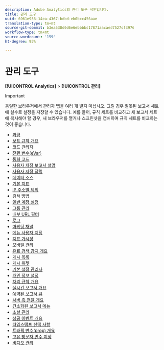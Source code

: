 ```yaml
---
description: Adobe Analytics의 관리 도구 색인입니다.
title: 관리 도구
uuid: 6961e956-14ea-4367-bdbd-eb0bcc456aae
translation-type: tm+mt
source-git-commit: b3ea538d0d6e6ebbbbd17871aacaed7527cf3976
workflow-type: tm+mt
source-wordcount: '159'
ht-degree: 95%

---
```



# 관리 도구

**[!UICONTROL Analytics]** > **[!UICONTROL 관리]**

>[!IMPORTANT]
>
>동일한 브라우저에서 관리자 탭을 여러 개 열지 마십시오. 그럴 경우 잘못된 보고서 세트에 실수로 설정을 저장할 수 있습니다. 예를 들어, 규칙 세트를 비교하고 새 보고서 세트에 복사해야 할 경우, 새 브라우저를 열거나 스크린샷을 캡처하여 규칙 세트를 비교하는 것이 좋습니다.

+ [과금](billing-admin.md)
+ [보트 규칙 개요](bot-removal/bot-rules.md)
+ [코드 관리자](code-manager-admin.md)
+ [전환 변수(eVar)](conversion-var-admin/conversion-var-admin.md)
+ [통화 코드](currency.md)
+ [사용자 지정 보고서 설명](custom-desc-admin.md)
+ [사용자 지정 달력](custom-calendar.md)
+ [데이터 소스](data-sources.md)
+ [기본 지표](default-metrics.md)
+ [IP 주소별 제외](exclude-ip.md)
+ [검색 방법](finding-methods.md)
+ [일반 계정 설정](general-acct-settings-admin.md)
+ [그룹 관리](group.md)
+ [내부 URL 필터](internal-url-filter-admin.md)
+ [로그](logs.md)
+ [마케팅 채널](marketing-channels-admin.md)
+ [메뉴 사용자 지정](customize-menus.md)
+ [지표 가시성](metric-visibility.md)
+ [모바일 관리](mobile-management.md)
+ [유료 검색 감지 개요](paid-search-detection/paid-search-detection.md)
+ [게시 목록](publishing-list.md)
+ [게시 위젯](publishing-widgets-admin.md)
+ [기본 설정 관리자](preferences-manager.md)
+ [개인 정보 설정](privacy-settings.md)
+ [처리 규칙 개요](c-processing-rules/processing-rules.md)
+ [실시간 보고서 개요](realtime/realtime.md)
+ [예약된 보고서 큐](scheduled-reports-admin.md)
+ [서버 측 전달 개요](c-server-side-forwarding/ssf.md)
+ [간소화된 보고서 메뉴](t-simplified-menu.md)
+ [소셜 관리](social-management.md)
+ [성공 이벤트 개요](c-success-events/success-event.md)
+ [타임스탬프 선택 사항](timestamp-optional.md)
+ [트래픽 변수(prop) 개요](c-traffic-variables/traffic-var.md)
+ [고유 방문자 변수 지정](unique-visitor-variable-admin/t-unique-visitor-variable.md)
+ [비디오 관리](video-management.md)
